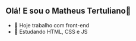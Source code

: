 ## Olá! E sou o Matheus Tertuliano👋

- 🔭 Hoje trabalho com front-end
- 🌱 Estudando HTML, CSS e JS


